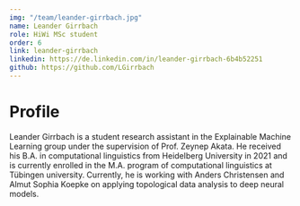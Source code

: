 ```yaml
---
img: "/team/leander-girrbach.jpg"
name: Leander Girrbach
role: HiWi MSc student
order: 6
link: leander-girrbach
linkedin: https://de.linkedin.com/in/leander-girrbach-6b4b52251
github: https://github.com/LGirrbach
---
```


# Profile
Leander Girrbach is a student research assistant in the Explainable Machine Learning group under the supervision of Prof. Zeynep Akata.
He received his B.A. in computational linguistics from Heidelberg University in 2021 and is currently enrolled in the M.A. program of computational linguistics at Tübingen university.
Currently, he is working with Anders Christensen and Almut Sophia Koepke on applying topological data analysis to deep neural models.